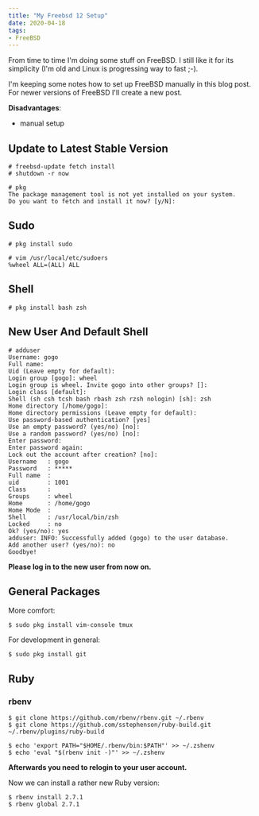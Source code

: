 ```yaml
---
title: "My Freebsd 12 Setup"
date: 2020-04-18
tags:
- FreeBSD
---
```


From time to time I'm doing some stuff on FreeBSD.
I still like it for its simplicity (I'm old and Linux is progressing way to
fast ;-).

I'm keeping some notes how to set up FreeBSD manually in this blog post.
For newer versions of FreeBSD I'll create a new post.

**Disadvantages**:
- manual setup

## Update to Latest Stable Version

``` shell
# freebsd-update fetch install
# shutdown -r now
```

```shell
# pkg
The package management tool is not yet installed on your system.
Do you want to fetch and install it now? [y/N]:
```

## Sudo

```shell
# pkg install sudo
```

```shell
# vim /usr/local/etc/sudoers
%wheel ALL=(ALL) ALL
```

## Shell

```shell
# pkg install bash zsh
```

## New User And Default Shell

```shell
# adduser
Username: gogo
Full name:
Uid (Leave empty for default):
Login group [gogo]: wheel
Login group is wheel. Invite gogo into other groups? []:
Login class [default]:
Shell (sh csh tcsh bash rbash zsh rzsh nologin) [sh]: zsh
Home directory [/home/gogo]:
Home directory permissions (Leave empty for default):
Use password-based authentication? [yes]
Use an empty password? (yes/no) [no]:
Use a random password? (yes/no) [no]:
Enter password:
Enter password again:
Lock out the account after creation? [no]:
Username   : gogo
Password   : *****
Full name  :
uid        : 1001
Class      :
Groups     : wheel
Home       : /home/gogo
Home Mode  :
Shell      : /usr/local/bin/zsh
Locked     : no
Ok? (yes/no): yes
adduser: INFO: Successfully added (gogo) to the user database.
Add another user? (yes/no): no
Goodbye!
```

**Please log in to the new user from now on.**

## General Packages

More comfort:
```shell
$ sudo pkg install vim-console tmux
```

For development in general:
```shell
$ sudo pkg install git
```

## Ruby

### rbenv

```shell
$ git clone https://github.com/rbenv/rbenv.git ~/.rbenv
$ git clone https://github.com/sstephenson/ruby-build.git ~/.rbenv/plugins/ruby-build
```

```shell
$ echo 'export PATH="$HOME/.rbenv/bin:$PATH"' >> ~/.zshenv
$ echo 'eval "$(rbenv init -)"' >> ~/.zshenv
```

**Afterwards you need to relogin to your user account.**

Now we can install a rather new Ruby version:

```shell
$ rbenv install 2.7.1
$ rbenv global 2.7.1
```
